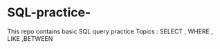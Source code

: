 # SQL-practice-
This repo contains basic SQL query practice 
Topics : SELECT , WHERE , LIKE ,BETWEEN
